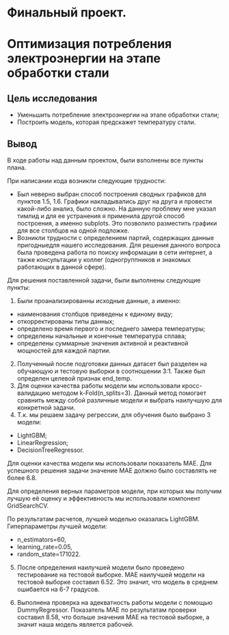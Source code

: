# Финальный проект.
# Оптимизация потребления электроэнергии на этапе обработки стали

## Цель исследования
- Уменьшить потребление электроэнергии на этапе обработки стали; 
- Построить модель, которая предскажет температуру стали.

## Вывод
В ходе работы над данным проектом, были вsполнены все пункты плана. 

При написании кода возникли следующие трудности:
- Был неверно выбран способ построения сводных графиков для пунктов 1.5, 1.6. Графики накладывались друг на друга и провести какой-либо анализ, было сложно. На данную проблему мне указал тимлид и для ее устранения я применила другой способ построения, а именно subplots. Это позволило разместить графики для все столбцов на одной подложке.
- Возникли трудности с определением партий, содержащих данные пригодныедля нашего исследования. Для решения данного вопроса была проведена работа по поиску информации в сети интернет, а также консультации у коллег (одногруппников и знакомых работающих в данной сфере).

Для решения поставленной задачи, были выполнены следующие пункты:
1. Были проанализированны исходные данные, а именно: 
- наименования столбцов приведены к единому виду;
- откорректированы типы данных;
- определено время первого и последнего замера температуры;
- определены начальные и конечные температура сплава;
- определены суммарные значения активной и реактивной мощностей для каждой партии.
2. Полученный после подготовки данных датасет был разделен на обучающую и тестовую выборки в соотношении 3:1. Также был определен целевой признак end_temp. 
3. Для оценки качества работы модели мы использовали кросс-валидацию методом k-Fold(n_splits=3). Данный метод помогает сравнить между собой различные модели и выбрать наилучшую для конкретной задачи.
4. Т.к. мы решаем задачу регрессии, для обучения было выбрано 3 модели:
- LightGBM;
- LinearRegression;
- DecisionTreeRegressor.

Для оценки качества модели мы использовали показатель MAE. Для успешного решения задачи значение MAE должно было составлять не более 6.8.

Для определения верных параметров модели, при которых мы получим лучшую её оценку и эффективность мы использовали компонент GridSearchCV. 

По результатам расчетов, лучшей моделью оказалась LightGBM.
Гиперпараметры лучшей модели:
- n_estimators=60, 
- learning_rate=0.05, 
- random_state=171022.

5. После определения наилучшей модели было проведено тестирование на тестовой выборке. MAE наилучшей модели на тестовой выборке составил 6.52. Это значит, что модель в среднем ошибается на 6-7 градусов.

6. Выполнена проверка на адекватность работы модели с помощью DummyRegressor. Показатель MAE по результатам проверки составил 8.58, что больше значения MAE на тестовой выборке, а значит наша модель является рабочей. 
